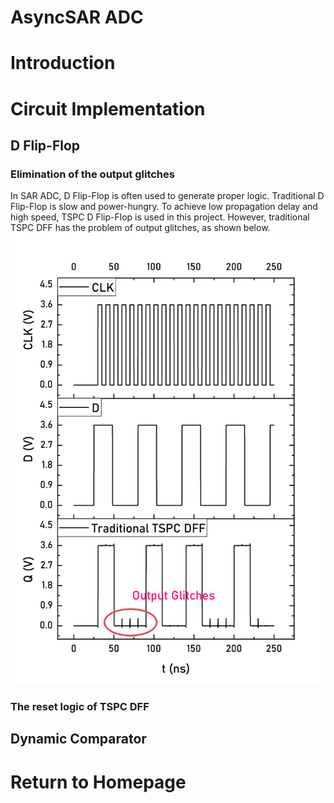 # AsyncSAR ADC

# Introduction

# Circuit Implementation
## D Flip-Flop
### Elimination of the output glitches
In SAR ADC, D Flip-Flop is often used to generate proper logic. Traditional D Flip-Flop is slow and power-hungry. To achieve low propagation delay and high speed, TSPC D Flip-Flop is used in this project. However, traditional TSPC DFF has the problem of output glitches, as shown below.   
![OutputGlitches](img/OutputGlitches.png)   

### The reset logic of TSPC DFF

## Dynamic Comparator

# Return to Homepage
